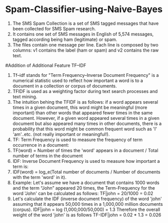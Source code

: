 # Spam-Classifier-using-Naive-Bayes

1. The SMS Spam Collection is a set of SMS tagged messages that have been collected for SMS Spam research. 
2. It contains one set of SMS messages in English of 5,574 messages, tagged according being ham (legitimate) or spam.
3. The files contain one message per line. Each line is composed by two columns: v1 contains the label (ham or spam) and v2 contains the      raw text.

#Addition of Additional Feature TF–IDF

1. Tf–idf stands for "Term Frequency–Inverse Document Frequency" is a numerical statistic used to reflect how important a word is to a        document in a collection or corpus of documents.
2. TFIDF is used as a weighting factor during text search processes and text mining.
3. The intuition behing the TFIDF is as follows: if a word appears several times in a given document, this word might be meaningful (more    important) than other words that appeared fewer times in the same document. However, if a given word appeared several times in a given    document but also appeared many times in other documents, there is a probability that this word might be common frequent word such as      'I' 'am'..etc. (not really important or meaningful!).
4. TF: Term Frequency is used to measure the frequency of term occurrence in a document:
5. TF(word) = Number of times the 'word' appears in a document / Total number of terms in the document
6. IDF: Inverse Document Frequency is used to measure how important a term is:
7. IDF(word) = log_e(Total number of documents / Number of documents with the term 'word' in it).
8. Example: Let's assume we have a document that contains 1000 words and the term “John” appeared 20 times, the Term-Frequency for the        word 'John' can be calculated as follows:
   TF|john = 20/1000 = 0.02
9. Let's calculate the IDF (inverse document frequency) of the word 'john' assuming that it appears 50,000 times in a 1,000,000 million      documents (corpus).
   IDF|john = log (1,000,000/50,000) = 1.3
   Therefore the overall weight of the word 'john' is as follows
   TF-IDF|john = 0.02 * 1.3 = 0.026
